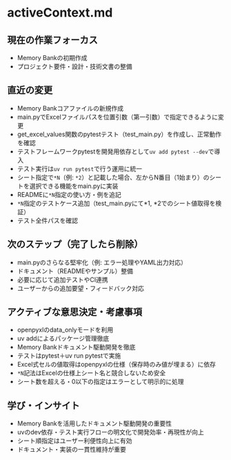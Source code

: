 # activeContext.md

## 現在の作業フォーカス
- Memory Bankの初期作成
- プロジェクト要件・設計・技術文書の整備

## 直近の変更
- Memory Bankコアファイルの新規作成
- main.pyでExcelファイルパスを位置引数（第一引数）で指定できるように変更
- get_excel_values関数のpytestテスト（test_main.py）を作成し、正常動作を確認
- テストフレームワークpytestを開発用依存として`uv add pytest --dev`で導入
- テスト実行は`uv run pytest`で行う運用に統一
- シート指定で`*N`（例: `*2`）と記載した場合、左からN番目（1始まり）のシートを選択できる機能をmain.pyに実装
- READMEに`*N`指定の使い方・例を追記
- `*N`指定のテストケース追加（test_main.pyにて*1, *2でのシート値取得を検証）
- テスト全件パスを確認

## 次のステップ（完了したら削除）
- main.pyのさらなる堅牢化（例: エラー処理やYAML出力対応）
- ドキュメント（READMEやサンプル）整備
- 必要に応じて追加テストやCI連携
- ユーザーからの追加要望・フィードバック対応

## アクティブな意思決定・考慮事項
- openpyxlのdata_onlyモードを利用
- uv addによるパッケージ管理徹底
- Memory Bankドキュメント駆動開発を徹底
- テストはpytest＋uv run pytestで実施
- Excel式セルの値取得はopenpyxlの仕様（保存時のみ値が埋まる）に依存
- `*N`記法はExcelの仕様上シート名と競合しないため安全
- シート数を超える・0以下の指定はエラーとして明示的に処理

## 学び・インサイト
- Memory Bankを活用したドキュメント駆動開発の重要性
- uvのdev依存・テスト実行フローの明文化で開発効率・再現性が向上
- シート順指定はユーザー利便性向上に有効
- ドキュメント・実装の一貫性維持が重要
